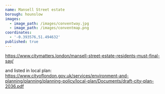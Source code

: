 ```yaml
---
name: Mansell Street estate
borough: hounslow
images:
  - image_path: /images/conventway.jpg
  - image_path: /images/conventmap.png
coordinates:
  - '-0.393576,51.494632'
published: true
---
```


https://www.citymatters.london/mansell-street-estate-residents-must-final-say/

and listed in local plan: https://www.cityoflondon.gov.uk/services/environment-and-planning/planning/planning-policy/local-plan/Documents/draft-city-plan-2036.pdf
